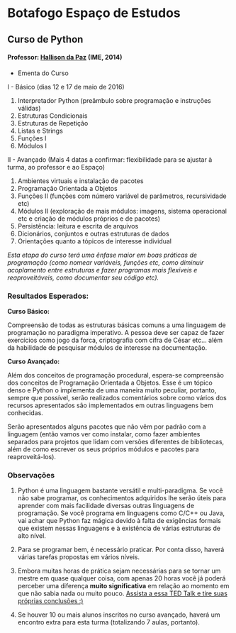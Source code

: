 # Botafogo Espaço de Estudos

## Curso de Python

#### Professor: [Hallison da Paz](https://br.linkedin.com/in/hallison-paz-b5488329) (IME, 2014)

* Ementa do Curso

I - Básico (dias 12 e 17 de maio de 2016)

1. Interpretador Python (preâmbulo sobre programação e instruções válidas)
2. Estruturas Condicionais
3. Estruturas de Repetição
4. Listas e Strings
5. Funções I
6. Módulos I

II - Avançado (Mais 4 datas a confirmar: flexibilidade para se ajustar à turma, ao professor e ao Espaço)

1. Ambientes virtuais e instalação de pacotes
2. Programação Orientada a Objetos
3. Funções II (funções com número variável de parâmetros, recursividade etc)
4. Módulos II (exploração de mais módulos: imagens, sistema operacional etc e criação de módulos próprios e de pacotes)
5. Persistência: leitura e escrita de arquivos
6. Dicionários, conjuntos e outras estruturas de dados
7. Orientações quanto a tópicos de interesse individual

*Esta etapa do curso terá uma ênfase maior em boas práticas de programação (como nomear variáveis, funções etc, como diminuir acoplamento entre estruturas e fazer programas mais flexíveis e reaproveitáveis, como documentar seu código etc).*

### Resultados Esperados:

**Curso Básico:**

Compreensão de todas as estruturas básicas comuns a uma linguagem de programação no paradigma imperativo. A pessoa deve ser capaz de fazer exercícios como jogo da forca, criptografia com cifra de César etc... além da habilidade de pesquisar módulos de interesse na documentação.

**Curso Avançado:** 

Além dos conceitos de programação procedural, espera-se compreensão dos conceitos de Programação Orientada a Objetos. Esse é um tópico denso e Python o implementa de uma maneira muito peculiar, portanto, sempre que possível, serão  realizados comentários sobre como vários dos recursos apresentados são implementados em outras linguagens bem conhecidas.

Serão apresentados alguns pacotes que não vêm por padrão com a linguagem (então vamos ver como instalar, como fazer ambientes separados para projetos que lidam com versões diferentes de bibliotecas, além de como escrever os seus próprios módulos e pacotes para reaproveitá-los).

### Observações

1. Python é uma linguagem bastante versátil e multi-paradigma. Se você não sabe programar, os conhecimentos adquiridos lhe serão úteis para aprender com mais facilidade diversas outras linguagens de programação. Se você programa em linguagens como C/C++ ou Java, vai achar que Python faz mágica devido à falta de exigências formais que existem nessas linguagens e à existência de várias estruturas de alto nível.

2. Para se programar bem, é necessário praticar. Por conta disso, haverá várias tarefas propostas em vários níveis.

3. Embora muitas horas de prática sejam necessárias para se tornar um mestre em quase qualquer coisa, com apenas 20 horas você já poderá perceber uma diferença **muito significativa** em relação ao momento em que não sabia nada ou muito pouco. [Assista a essa TED Talk e tire suas próprias conclusões :)](https://www.youtube.com/watch?v=5MgBikgcWnY)

3. Se houver 10 ou mais alunos inscritos no curso avançado, haverá um encontro extra para esta turma (totalizando 7 aulas, portanto).
